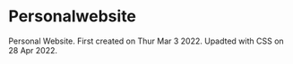 # Personalwebsite
Personal Website. First created on Thur Mar 3 2022.
Upadted with CSS on 28 Apr 2022.
